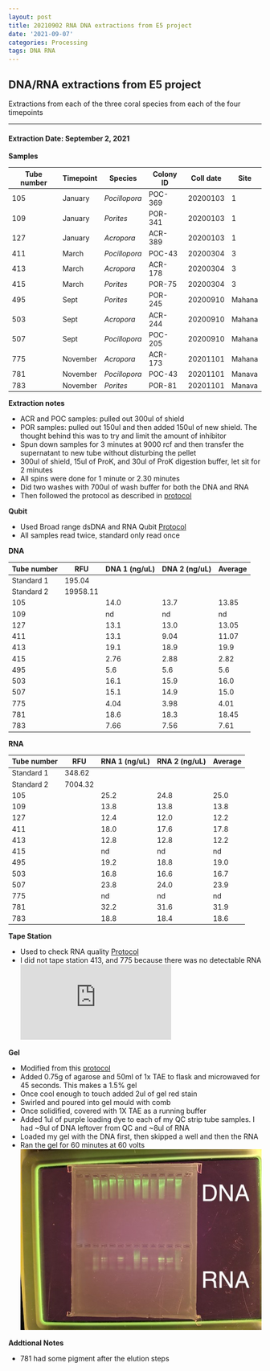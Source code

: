 ```yaml
---
layout: post
title: 20210902 RNA DNA extractions from E5 project
date: '2021-09-07'
categories: Processing
tags: DNA RNA
---
```

## DNA/RNA extractions from E5 project

Extractions from each of the three coral species from each of the four timepoints

---

#### Extraction Date: September 2, 2021 
**Samples**

| Tube number 	| Timepoint	   	| Species	    | Colony ID 	| Coll date		| Site       	|
|-------------	|------------	|-------------	|-------------	|-------------	|-------------	|
| 105		 	| January	 	| *Pocillopora*	| POC-369      	| 20200103   	| 1				|
| 109			| January	 	| *Porites*		| POR-341	    | 20200103		| 1				|
| 127		 	| January	  	| *Acropora*	| ACR-389     	| 20200103  	| 1				|
| 411		 	| March		 	| *Pocillopora* | POC-43      	| 20200304   	| 3				|
| 413			| March 		| *Acropora*	| ACR-178	    | 20200304		| 3				|
| 415		 	| March	  		| *Porites*	 	| POR-75     	| 20200304  	| 3				|
| 495		 	| Sept		 	| *Porites*  	| POR-245      	| 20200910   	| Mahana		|
| 503			| Sept	 		| *Acropora*	| ACR-244	    | 20200910		| Mahana		|
| 507		 	| Sept		  	| *Pocillopora*	| POC-205     	| 20200910  	| Mahana		|
| 775		 	| November	 	| *Acropora* 	| ACR-173     	| 20201101   	| Mahana		|
| 781			| November	 	| *Pocillopora*	| POC-43	    | 20201101		| Manava		|
| 783		 	| November	  	| *Porites* 	| POR-81     	| 20201101  	| Manava		|

**Extraction notes**
 - ACR and POC samples: pulled out 300ul of shield
 - POR samples: pulled out 150ul and then added 150ul of new shield. The thought behind this was to try and limit the amount of inhibitor 
 - Spun down samples for 3 minutes at 9000 rcf and then transfer the supernatant to new tube without disturbing the pellet
 - 300ul of shield, 15ul of ProK, and 30ul of ProK digestion buffer, let sit for 2 minutes
 - All spins were done for 1 minute or 2.30 minutes
 - Did two washes with 700ul of wash buffer for both the DNA and RNA
 - Then followed the protocol as described in [protocol](https://github.com/emmastrand/EmmaStrand_Notebook/blob/master/_posts/2019-05-31-Zymo-Duet-RNA-DNA-Extraction-Protocol.md)


**Qubit**
 - Used Broad range dsDNA and RNA Qubit [Protocol](https://meschedl.github.io/MESPutnam_Open_Lab_Notebook/Qubit-Protocol/)
 - All samples read twice, standard only read once
 
**DNA**

| Tube number 	| RFU		   	| DNA 1 (ng/uL) | DNA 2 (ng/uL) | Average     	|
|-------------	|------------	|-------------	|-------------	|-------------	|
| Standard 1  	| 195.04	 	| 		      	| 		      	|	         	|
| Standard 2 	| 19958.11	 	| 		    	| 		    	| 	        	|
| 105		 	|		     	| 14.0	     	| 13.7	     	| 13.85        	|
| 109		 	| 			   	| nd        	| nd         	| nd         	|
| 127		  	|		     	| 13.1        	| 13.0        	| 13.05        	|
| 411		 	| 			   	| 13.1        	| 9.04         	| 11.07        	|
| 413		  	|		     	| 19.1       	| 18.9         	| 19.9        	|
| 415		 	| 			   	| 2.76        	| 2.88        	| 2.82         	|
| 495		  	|		     	| 5.6        	| 5.6         	| 5.6        	|
| 503		 	| 			   	| 16.1        	| 15.9         	| 16.0        	|
| 507		  	|		     	| 15.1        	| 14.9         	| 15.0         	|
| 775		 	| 			   	| 4.04        	| 3.98         	| 4.01        	|
| 781		  	|		     	| 18.6        	| 18.3         	| 18.45        	|
| 783		 	| 			   	| 7.66        	| 7.56         	| 7.61        	|


**RNA**


| Tube number 	| RFU		   	| RNA 1 (ng/uL) | RNA 2 (ng/uL) | Average     	|
|-------------	|------------	|-------------	|-------------	|-------------	|
| Standard 1  	| 348.62	 	| 		      	| 		      	|	         	|
| Standard 2 	| 7004.32	 	| 		    	| 		    	| 	        	|
| 105		 	|		     	| 25.2	     	| 24.8	     	| 25.0        	|
| 109		 	| 			   	| 13.8        	| 13.8         	| 13.8         	|
| 127		  	|		     	| 12.4        	| 12.0        	| 12.2        	|
| 411		 	| 			   	| 18.0        	| 17.6         	| 17.8      	|
| 413		  	|		     	| 12.8       	| 12.8         	| 12.2        	|
| 415		 	| 			   	| nd        	| nd        	| nd         	|
| 495		  	|		     	| 19.2       	| 18.8         	| 19.0        	|
| 503		 	| 			   	| 16.8        	| 16.6         	| 16.7        	|
| 507		  	|		     	| 23.8        	| 24.0         	| 23.9         	|
| 775		 	| 			   	| nd        	| nd         	| nd        	|
| 781		  	|		     	| 32.2       	| 31.6         	| 31.9        	|
| 783		 	| 			   	| 18.8        	| 18.4         	| 18.6        	|


**Tape Station**
 - Used to check RNA quality [Protocol](https://meschedl.github.io/MESPutnam_Open_Lab_Notebook/RNA-TapeStation-Protocol/)
 - I did not tape station 413, and 775 because there was no detectable RNA 
![2021-08-31-TP.pdf](https://github.com/Kterpis/Putnam_Lab_Notebook/blob/master/images/2021-08-31-TP.pdf)

**Gel**
 - Modified from this [protocol](https://meschedl.github.io/MESPutnam_Open_Lab_Notebook/Gel-Protocol/)
 - Added 0.75g of agarose and 50ml of 1x TAE to flask and microwaved for 45 seconds. This makes a 1.5% gel
 - Once cool enough to touch added 2ul of gel red stain
 - Swirled and poured into gel mould with comb
 - Once solidified, covered with 1X TAE as a running buffer
 - Added 1ul of purple loading dye to each of my QC strip tube samples. I had ~9ul of DNA leftover from QC and ~8ul of RNA
 - Loaded my gel with the DNA first, then skipped a well and then the RNA
 - Ran the gel for 60 minutes at 60 volts
 ![20210831_gel.jpg](https://github.com/Kterpis/Putnam_Lab_Notebook/blob/master/images/20210831_gel.jpg)
 
 **Addtional Notes**
  - 781 had some pigment after the elution steps 
